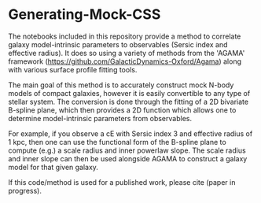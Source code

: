 # Generating-Mock-CSS

The notebooks included in this repository provide a method to correlate galaxy model-intrinsic parameters to observables (Sersic index and effective radius). It does so using a variety of methods from the 'AGAMA' framework (https://github.com/GalacticDynamics-Oxford/Agama) along with various surface profile fitting tools. 

The main goal of this method is to accurately construct mock N-body models of compact galaxies, however it is easily convertible to any type of stellar system. The conversion is done through the fitting of a 2D bivariate B-spline plane, which then provides a 2D function which allows one to determine model-intrinsic parameters from observables. 

For example, if you observe a cE with Sersic index 3 and effective radius of 1 kpc, then one can use the functional form of the B-spline plane to compute (e.g.) a scale radius and inner powerlaw slope. The scale radius and inner slope can then be used alongside AGAMA to construct a galaxy model for that given galaxy. 

If this code/method is used for a published work, please cite (paper in progress). 
